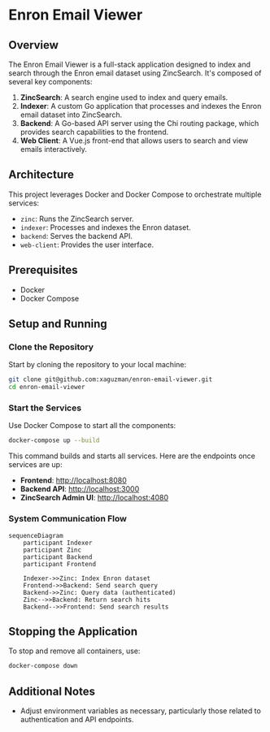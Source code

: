 # Enron Email Viewer

## Overview
The Enron Email Viewer is a full-stack application designed to index and search through the Enron email dataset using ZincSearch. It's composed of several key components:

1. **ZincSearch**: A search engine used to index and query emails.
2. **Indexer**: A custom Go application that processes and indexes the Enron email dataset into ZincSearch.
3. **Backend**: A Go-based API server using the Chi routing package, which provides search capabilities to the frontend.
4. **Web Client**: A Vue.js front-end that allows users to search and view emails interactively.

## Architecture
This project leverages Docker and Docker Compose to orchestrate multiple services:

- `zinc`: Runs the ZincSearch server.
- `indexer`: Processes and indexes the Enron dataset.
- `backend`: Serves the backend API.
- `web-client`: Provides the user interface.

## Prerequisites
- Docker
- Docker Compose

## Setup and Running

### Clone the Repository
Start by cloning the repository to your local machine:

```bash
git clone git@github.com:xaguzman/enron-email-viewer.git
cd enron-email-viewer
```

### Start the Services
Use Docker Compose to start all the components:

```bash
docker-compose up --build
```

This command builds and starts all services. Here are the endpoints once services are up:
- **Frontend**: [http://localhost:8080](http://localhost:8080)
- **Backend API**: [http://localhost:3000](http://localhost:3000)
- **ZincSearch Admin UI**: [http://localhost:4080](http://localhost:4080)

### System Communication Flow

```mermaid
sequenceDiagram
    participant Indexer
    participant Zinc
    participant Backend
    participant Frontend

    Indexer->>Zinc: Index Enron dataset
    Frontend->>Backend: Send search query
    Backend->>Zinc: Query data (authenticated)
    Zinc-->>Backend: Return search hits
    Backend-->>Frontend: Send search results
```

## Stopping the Application
To stop and remove all containers, use:

```bash
docker-compose down
```

## Additional Notes
- Adjust environment variables as necessary, particularly those related to authentication and API endpoints.
